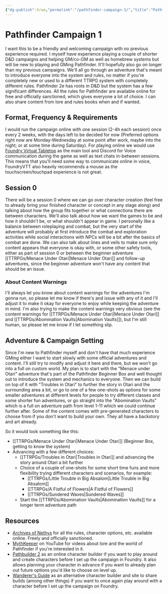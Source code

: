 ```yaml
---
{"dg-publish":true,"permalink":"/pathfinder-campaign-1/","title":"Pathfinder Campaign 1","created":"2023-05-13T04:23:03.934+02:00","updated":"2023-05-13T07:23:37.119+02:00"}
---
```



# Pathfinder Campaign 1

I want this to be a friendly and welcoming campaign with no previous experience required. I myself have experience playing a couple of shorter D&D campaigns and helping GM/co-GM as well as homebrew systems but will be new to playing and GMing Pathfinder. It'll hopefully also go on longer than my previous campaigns. We'll all go through an adventure that's meant to introduce everyone into the system and rules, no matter if you're completely new or used to a different TTRPG system with completely different rules. Pathfinder 2e has roots in D&D but the system has a few significant differences. All the rules for Pathfinder are available online for free and officially sanctioned, which gives everyone a lot of choice. I can also share content from lore and rules books when and if wanted.

## Format, Frequency & Requirements

I would run the campaign online with one session (2-4h each session) once every 2 weeks, with the days left to be decided for now (Preferred options right now are Monday-Wednesday at some point after work, maybe into the night; or at some time during Saturday). For playing online we would use [Foundry Virtual Tabletop](https://foundryvtt.com) as the main tool and Discord for Voice communication during the game as well as text chats in-between sessions. This means that you'll need some way to communicate online in voice, FoundryVTT also heavily recommends a mouse as the touchscreen/touchpad experience is not great.

## Session 0

There will be a session 0 where we can go over character creation (feel free to already bring your finished character or concept in any stage along) and talking about how the group fits together or what connections there are between characters. We'll also talk about how we want the games to be and how it shouldn't be, or what shouldn't appear in game. I personally like a balance between roleplaying and combat, but the very start of the adventure will probably at first introduce the combat and exploration activities while social interactions with NPCs will be a bit after the basics of combat are done. We can also talk about lines and veils to make sure only content appears that everyone is okay with, or some other safety tools, either as part of session 0 or between the beginner adventure [[TTRPGs/Menace Under Otari\|Menace Under Otari]] and follow-up adventures, since the beginner adventure won't have any content that should be an issue.

### About Content Warnings

I'll always let you know about content warnings for the adventures I'm gonna run, so please let me know if there's and issue with any of it and I'll adjust it to make it okay for everyone to enjoy while keeping the adventure in mind. I'm also trying to make the content warnings very obvious (see the content warnings for [[TTRPGs/Menace Under Otari\|Menace Under Otari]] and [[TTRPGs/Abomination Vaults\|Abomination Vaults]]), but I'm still human, so please let me know if I let something slip.

## Adventure & Campaign Setting

Since I'm new to Pathfinder myself and don't have that much experience GMing either I want to start slowly with some official adventures and content. I'll still try to modify and adjust it here and there, but we won't go into a full on custom world. My plan is to start with the "Menace under Otari" adventure that's part of the Pathfinder Beginner Box and well thought out to introduce the system and mechanics to everyone. Then we can build on top of it with "Troubles in Otari" to further the story in Otari and the surrounding area a bit, or go to one of a few one-shots as options for some smaller adventures at different levels for people to try different classes and some shorter fun adventures, or go straight into the "Abomination Vaults" which is a full on adventure path from level 1-11 which we could continue further after. Some of the content comes with pre-generated characters to choose from if you don't want to build your own. They all have a backstory and art already.

So it would look something like this:

- [[TTRPGs/Menace Under Otari\|Menace Under Otari]] (Beginner Box, getting to know the system)
- Advancing with a few different choices:
    - [[TTRPGs/Troubles in Otari\|Troubles in Otari]] and advancing the story around Otari a bit further
    - Choice of a couple of one-shots for some short time funs and more flexibility trying different characters and scenarios, for example:
        - [[TTRPGs/Little Trouble in Big Absalom\|Little Trouble in Big Absalom]]
        - [[TTRPGs/A Fistful of Flowers\|A Fistful of Flowers]]
        - [[TTRPGs/Sundered Waves\|Sundered Waves]]
    - Start the [[TTRPGs/Abomination Vaults\|Abomination Vaults]] for a longer term adventure path

## Resources

- [Archives of Nethys](https://2e.aonprd.com/) for all the rules, character options, etc. available online. Freely and officially sanctioned.
- [MythKeeper](https://www.youtube.com/@TheMythKeeper/featured) on YouTube for videos about lore and the world of Pathfinder if you're interested in it.
- [Pathbuilder 2](https://pathbuilder2e.com) as an online character builder if you want to play around and create characters before I set up the campaign in Foundry. It also allows planning your character in advance if you want to already plan out future options you'd like to choose on level up.
- [Wanderer's Guide](https://wanderersguide.app/) as an alternative character builder and site to share builds (among other things) if you want to once again play around with a character before I set up the campaign on Foundry.
